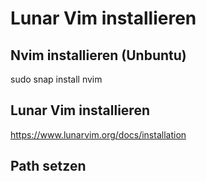 # Lunar Vim installieren

## Nvim installieren (Unbuntu)

  sudo snap install nvim

## Lunar Vim installieren

https://www.lunarvim.org/docs/installation

## Path setzen


